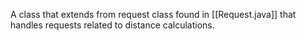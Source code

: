 A class that extends from request class found in [[Request.java]] that handles requests related to distance calculations.